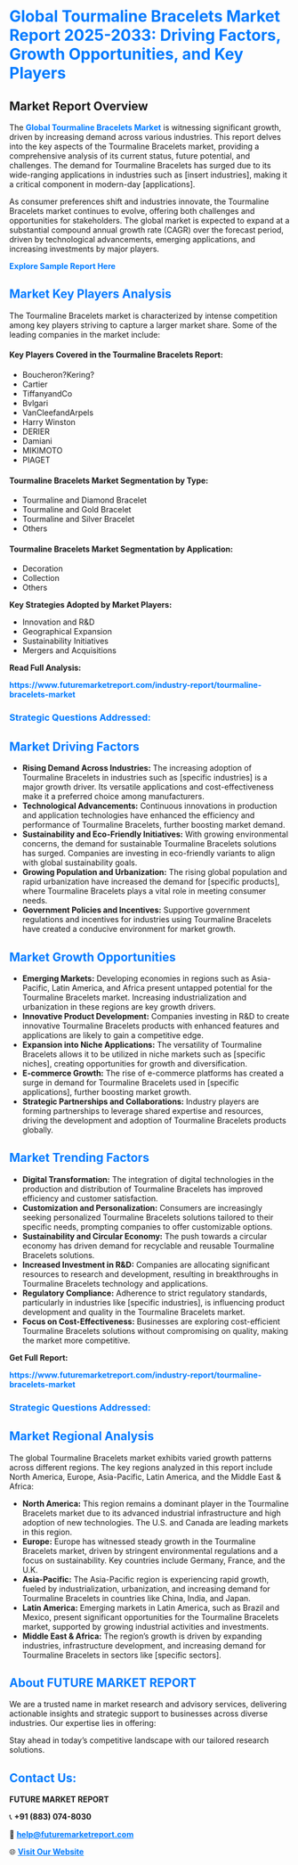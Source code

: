 <h1 style="color: #007BFF;">Global Tourmaline Bracelets Market Report 2025-2033: Driving Factors, Growth Opportunities, and Key Players</h1>

<section id="overview">
<h2>Market Report Overview</h2>
<p>The <a href="https://www.futuremarketreport.com/industry-report/tourmaline-bracelets-market" style="color: #007BFF; text-decoration: none;"><strong>Global Tourmaline Bracelets Market</strong></a> is witnessing significant growth, driven by increasing demand across various industries. This report delves into the key aspects of the Tourmaline Bracelets market, providing a comprehensive analysis of its current status, future potential, and challenges. The demand for Tourmaline Bracelets has surged due to its wide-ranging applications in industries such as [insert industries], making it a critical component in modern-day [applications].</p>
<p>As consumer preferences shift and industries innovate, the Tourmaline Bracelets market continues to evolve, offering both challenges and opportunities for stakeholders. The global market is expected to expand at a substantial compound annual growth rate (CAGR) over the forecast period, driven by technological advancements, emerging applications, and increasing investments by major players.</p>
</section>

<section id="overview">
<p><a href="https://www.futuremarketreport.com/request-sample/reportId=55948" style="color: #007BFF; text-decoration: none;"><strong>Explore Sample Report Here</strong></a></p>
</section>

<section id="key-players">
<h2 style="color: #007BFF;">Market Key Players Analysis</h2>
<p>The Tourmaline Bracelets market is characterized by intense competition among key players striving to capture a larger market share. Some of the leading companies in the market include:</p>
<h4>Key Players Covered in the Tourmaline Bracelets Report:</h4>
<ul><li>Boucheron?Kering?</li><li>Cartier</li><li>TiffanyandCo</li><li>Bvlgari</li><li>VanCleefandArpels</li><li>Harry Winston</li><li>DERIER</li><li>Damiani</li><li>MIKIMOTO</li><li>PIAGET</li></ul>
<h4>Tourmaline Bracelets Market Segmentation by Type:</h4>
<ul><li>Tourmaline and Diamond Bracelet</li><li>Tourmaline and Gold Bracelet</li><li>Tourmaline and Silver Bracelet</li><li>Others</li></ul>

<h4>Tourmaline Bracelets Market Segmentation by Application:</h4>
<ul><li>Decoration</li><li>Collection</li><li>Others</li></ul>
<p><strong>Key Strategies Adopted by Market Players:</strong></p>
<ul>
<li>Innovation and R&D</li>
<li>Geographical Expansion</li>
<li>Sustainability Initiatives</li>
<li>Mergers and Acquisitions</li>
</ul>
</section>

<section>
<p><strong>Read Full Analysis: </strong></p><a href="https://www.futuremarketreport.com/industry-report/tourmaline-bracelets-market" style="color: #007BFF; text-decoration: none;"><strong>https://www.futuremarketreport.com/industry-report/tourmaline-bracelets-market</strong></a>
<h3 style="color: #007BFF;">Strategic Questions Addressed:</h3>
</section>

<section id="driving-factors">
<h2 style="color: #007BFF;">Market Driving Factors</h2>
<ul>
<li><strong>Rising Demand Across Industries:</strong> The increasing adoption of Tourmaline Bracelets in industries such as [specific industries] is a major growth driver. Its versatile applications and cost-effectiveness make it a preferred choice among manufacturers.</li>
<li><strong>Technological Advancements:</strong> Continuous innovations in production and application technologies have enhanced the efficiency and performance of Tourmaline Bracelets, further boosting market demand.</li>
<li><strong>Sustainability and Eco-Friendly Initiatives:</strong> With growing environmental concerns, the demand for sustainable Tourmaline Bracelets solutions has surged. Companies are investing in eco-friendly variants to align with global sustainability goals.</li>
<li><strong>Growing Population and Urbanization:</strong> The rising global population and rapid urbanization have increased the demand for [specific products], where Tourmaline Bracelets plays a vital role in meeting consumer needs.</li>
<li><strong>Government Policies and Incentives:</strong> Supportive government regulations and incentives for industries using Tourmaline Bracelets have created a conducive environment for market growth.</li>
</ul>
</section>

<section id="growth-opportunities">
<h2 style="color: #007BFF;">Market Growth Opportunities</h2>
<ul>
<li><strong>Emerging Markets:</strong> Developing economies in regions such as Asia-Pacific, Latin America, and Africa present untapped potential for the Tourmaline Bracelets market. Increasing industrialization and urbanization in these regions are key growth drivers.</li>
<li><strong>Innovative Product Development:</strong> Companies investing in R&D to create innovative Tourmaline Bracelets products with enhanced features and applications are likely to gain a competitive edge.</li>
<li><strong>Expansion into Niche Applications:</strong> The versatility of Tourmaline Bracelets allows it to be utilized in niche markets such as [specific niches], creating opportunities for growth and diversification.</li>
<li><strong>E-commerce Growth:</strong> The rise of e-commerce platforms has created a surge in demand for Tourmaline Bracelets used in [specific applications], further boosting market growth.</li>
<li><strong>Strategic Partnerships and Collaborations:</strong> Industry players are forming partnerships to leverage shared expertise and resources, driving the development and adoption of Tourmaline Bracelets products globally.</li>
</ul>
</section>

<section id="trending-factors">
<h2 style="color: #007BFF;">Market Trending Factors</h2>
<ul>
<li><strong>Digital Transformation:</strong> The integration of digital technologies in the production and distribution of Tourmaline Bracelets has improved efficiency and customer satisfaction.</li>
<li><strong>Customization and Personalization:</strong> Consumers are increasingly seeking personalized Tourmaline Bracelets solutions tailored to their specific needs, prompting companies to offer customizable options.</li>
<li><strong>Sustainability and Circular Economy:</strong> The push towards a circular economy has driven demand for recyclable and reusable Tourmaline Bracelets solutions.</li>
<li><strong>Increased Investment in R&D:</strong> Companies are allocating significant resources to research and development, resulting in breakthroughs in Tourmaline Bracelets technology and applications.</li>
<li><strong>Regulatory Compliance:</strong> Adherence to strict regulatory standards, particularly in industries like [specific industries], is influencing product development and quality in the Tourmaline Bracelets market.</li>
<li><strong>Focus on Cost-Effectiveness:</strong> Businesses are exploring cost-efficient Tourmaline Bracelets solutions without compromising on quality, making the market more competitive.</li>
</ul>
</section>

<section>
<p><strong>Get Full Report: </strong></p><a href="https://www.futuremarketreport.com/industry-report/tourmaline-bracelets-market" style="color: #007BFF; text-decoration: none;"><strong>https://www.futuremarketreport.com/industry-report/tourmaline-bracelets-market</strong></a>
<h3 style="color: #007BFF;">Strategic Questions Addressed:</h3>
</section>


<section id="regional-analysis">
<h2 style="color: #007BFF;">Market Regional Analysis</h2>
<p>The global Tourmaline Bracelets market exhibits varied growth patterns across different regions. The key regions analyzed in this report include North America, Europe, Asia-Pacific, Latin America, and the Middle East & Africa:</p>
<ul>
<li><strong>North America:</strong> This region remains a dominant player in the Tourmaline Bracelets market due to its advanced industrial infrastructure and high adoption of new technologies. The U.S. and Canada are leading markets in this region.</li>
<li><strong>Europe:</strong> Europe has witnessed steady growth in the Tourmaline Bracelets market, driven by stringent environmental regulations and a focus on sustainability. Key countries include Germany, France, and the U.K.</li>
<li><strong>Asia-Pacific:</strong> The Asia-Pacific region is experiencing rapid growth, fueled by industrialization, urbanization, and increasing demand for Tourmaline Bracelets in countries like China, India, and Japan.</li>
<li><strong>Latin America:</strong> Emerging markets in Latin America, such as Brazil and Mexico, present significant opportunities for the Tourmaline Bracelets market, supported by growing industrial activities and investments.</li>
<li><strong>Middle East & Africa:</strong> The region’s growth is driven by expanding industries, infrastructure development, and increasing demand for Tourmaline Bracelets in sectors like [specific sectors].</li>
</ul>
</section>

<footer>
<h2 style="color: #007BFF;">About FUTURE MARKET REPORT</h2>
<p>We are a trusted name in market research and advisory services, delivering actionable insights and strategic support to businesses across diverse industries. Our expertise lies in offering:</p>

<p>Stay ahead in today’s competitive landscape with our tailored research solutions.</p>

<h2 style="color: #007BFF;">Contact Us:</h2>
<p><strong>FUTURE MARKET REPORT</strong></p>
<p>📞 <strong>+91 (883) 074-8030</strong></p>
<p>📧 <strong><a href="mailto:help@futuremarketreport.com" style="color: #007BFF;">help@futuremarketreport.com</a></strong></p>
<p>🌐 <strong><a href="https://www.futuremarketreport.com/" style="color: #007BFF;">Visit Our Website</a></strong></p>
</footer>